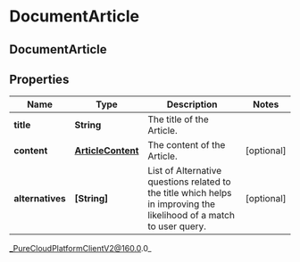 # DocumentArticle

## DocumentArticle

## Properties

|Name | Type | Description | Notes|
|------------ | ------------- | ------------- | -------------|
| **title** | **String** | The title of the Article. | |
| **content** | [**ArticleContent**](ArticleContent) | The content of the Article. | [optional] |
| **alternatives** | **[String]** | List of Alternative questions related to the title which helps in improving the likelihood of a match to user query. | [optional] |



_PureCloudPlatformClientV2@160.0.0_
